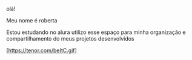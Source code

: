 olá!


Meu nome é roberta

Estou estudando no alura 
utilizo esse espaço para minha organização e compartilhamento do meus projetos desenvolvidos 

[https://tenor.com/beItC.gif]
